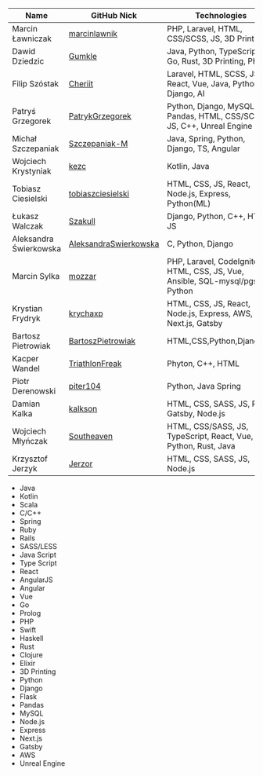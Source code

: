 |           Name            |              GitHub Nick                                 |             Technologies                                        |
|---------------------------|----------------------------------------------------------|-----------------------------------------------------------------|
|    Marcin Ławniczak       | [marcinlawnik](https://github.com/marcinlawnik)          | PHP, Laravel, HTML, CSS/SCSS, JS, 3D Printing,                  |
|      Dawid Dziedzic       | [Gumkle](https://github.com/Gumkle)                      | Java, Python, TypeScript, Go, Rust, 3D Printing, PHP            |
|       Filip Szóstak       | [Cheriit](https://github.com/cheriit)                    | Laravel, HTML, SCSS, JS, React, Vue, Java, Python, Django, AI   |
|      Patryś Grzegorek     | [PatrykGrzegorek](https://github.com/PatrykGrzegorek)    | Python, Django, MySQL, Pandas, HTML, CSS/SCSS, JS, C++, Unreal Engine|
|     Michał Szczepaniak    | [Szczepaniak-M](https://github.com/Szczepaniak-M)        | Java, Spring, Python, Django, TS, Angular                       |
|    Wojciech Krystyniak    | [kezc](https://github.com/kezc)                          | Kotlin, Java                                                    |
|     Tobiasz Ciesielski    | [tobiaszciesielski](https://github.com/tobiaszciesielski)| HTML, CSS, JS, React, Node.js, Express, Python(ML)              |
|       Łukasz Walczak      | [Szakull](https://github.com/Szakull)                    | Django, Python, C++, HTML, JS                                   |
|  Aleksandra Świerkowska   | [AleksandraSwierkowska](https://github.com/AleksandraSwierkowska)| C, Python, Django              |
|    Marcin Sylka           | [mozzar](https://github.com/mozzar)                      | PHP, Laravel, CodeIgniter, HTML, CSS, JS, Vue, Ansible, SQL-mysql/pgsql, Python     |
|	   Krystian Frydryk      	| [krychaxp](https://github.com/krychaxp)				              | HTML, CSS, JS, React, Node.js, Express, AWS, Next.js, Gatsby    |
|    Bartosz Pietrowiak     | [BartoszPietrowiak](https://github.com/BartoszPietrowiak)| HTML,CSS,Python,Django,JS                                       |
|      Kacper Wandel        | [TriathlonFreak](https://github.com/TriathlonFreak)      | Phyton, C++, HTML                                               |
|     Piotr Derenowski      | [piter104](https://github.com/piter104)                  | Python, Java Spring                                             | 
|     Damian Kalka          | [kalkson](https://github.com/kalkson)                    | HTML, CSS, SASS, JS, React, Gatsby, Node.js                     | 
|     Wojciech Młyńczak     | [Southeaven](https://github.com/Southeaven)              | HTML, CSS/SASS, JS, TypeScript, React, Vue, Python, Rust, Java  |
|     Krzysztof Jerzyk      | [Jerzor](https://github.com/jerzor)                      | HTML, CSS, SASS, JS, Node.js                                    | 

 - Java
 - Kotlin
 - Scala
 - C/C++
 - Spring
 - Ruby
 - Rails
 - SASS/LESS
 - Java Script
 - Type Script
 - React
 - AngularJS
 - Angular
 - Vue
 - Go
 - Prolog
 - PHP
 - Swift
 - Haskell
 - Rust
 - Clojure
 - Elixir
 - 3D Printing
 - Python
 - Django
 - Flask
 - Pandas
 - MySQL
 - Node.js
 - Express
 - Next.js
 - Gatsby
 - AWS
 - Unreal Engine
